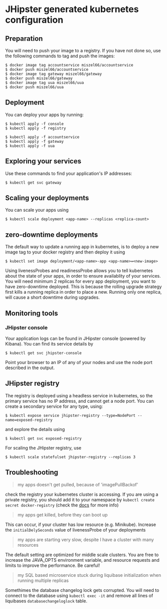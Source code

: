 # JHipster generated kubernetes configuration

## Preparation

You will need to push your image to a registry. If you have not done so, use the following commands to tag and push the images:

```
$ docker image tag accountservice miszel66/accountservice
$ docker push miszel66/accountservice
$ docker image tag gateway miszel66/gateway
$ docker push miszel66/gateway
$ docker image tag uua miszel66/uua
$ docker push miszel66/uua
```

## Deployment

You can deploy your apps by running:

```
$ kubectl apply -f console
$ kubectl apply -f registry

$ kubectl apply -f accountservice
$ kubectl apply -f gateway
$ kubectl apply -f uua
```

## Exploring your services


Use these commands to find your application's IP addresses:

```
$ kubectl get svc gateway
```

## Scaling your deployments

You can scale your apps using 

```
$ kubectl scale deployment <app-name> --replicas <replica-count>
```

## zero-downtime deployments

The default way to update a running app in kubernetes, is to deploy a new image tag to your docker registry and then deploy it using

```
$ kubectl set image deployment/<app-name>-app <app-name>=<new-image> 
```

Using livenessProbes and readinessProbe allows you to tell kubernetes about the state of your apps, in order to ensure availablity of your services. You will need minimum 2 replicas for every app deployment, you want to have zero-downtime deployed. This is because the rolling upgrade strategy first kills a running replica in order to place a new. Running only one replica, will cause a short downtime during upgrades.

## Monitoring tools

### JHipster console

Your application logs can be found in JHipster console (powered by Kibana). You can find its service details by
```
$ kubectl get svc jhipster-console
```

Point your browser to an IP of any of your nodes and use the node port described in the output.

## JHipster registry

The registry is deployed using a headless service in kubernetes, so the primary service has no IP address, and cannot get a node port. You can create a secondary service for any type, using:

```
$ kubectl expose service jhipster-registry --type=NodePort --name=exposed-registry
```

and explore the details using

```
$ kubectl get svc exposed-registry
```

For scaling the JHipster registry, use

```
$ kubectl scale statefulset jhipster-registry --replicas 3
```


## Troubleshooting

> my apps doesn't get pulled, because of 'imagePullBackof'

check the registry your kubernetes cluster is accessing. If you are using a private registry, you should add it to your namespace by `kubectl create secret docker-registry` (check the [docs](https://kubernetes.io/docs/tasks/configure-pod-container/pull-image-private-registry/) for more info)

> my apps get killed, before they can boot up

This can occur, if your cluster has low resource (e.g. Minikube). Increase the `initialDelySeconds` value of livenessProbe of your deployments

> my apps are starting very slow, despite I have a cluster with many resources

The default setting are optimized for middle scale clusters. You are free to increase the JAVA_OPTS environment variable, and resource requests and limits to improve the performance. Be careful!


> my SQL based microservice stuck during liquibase initialization when running multiple replicas

Somethimes the database changelog lock gets corrupted. You will need to connect to the database using `kubectl exec -it` and remove all lines of liquibases `databasechangeloglock` table.
